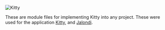 ![Kitty](https://i.imgur.com/lH6boVB.png)

These are module files for implementing Kitty into any project. 
These were used for the application [Kitty](https://github.com/Tricky1975/Kitty_CPP), and [Jalondi](https://github.com/jcr6/Jalondi).
